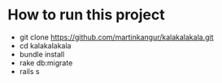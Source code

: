 # How to run this project

* git clone https://github.com/martinkangur/kalakalakala.git
* cd kalakalakala
* bundle install
* rake db:migrate
* rails s
